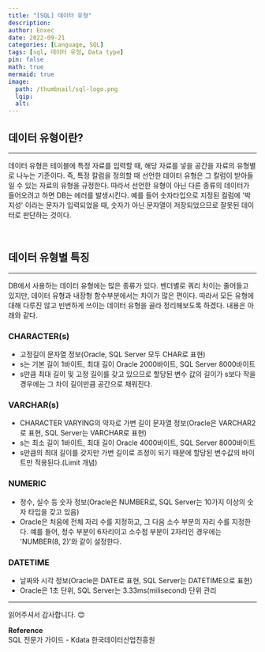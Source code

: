 ```yaml
---
title: "[SQL] 데이터 유형"
description: 
author: Enxec
date: 2022-09-21
categories: [Language, SQL]
tags: [sql, 데이터 유형, Data type]
pin: false
math: true
mermaid: true
image:
  path: /thumbnail/sql-logo.png
  lqip: 
  alt: 
---
```


## 데이터 유형이란?
---
데이터 유형은 테이블에 특정 자료를 입력할 때, 해당 자료를 넣을 공간을 자료의 유형별로 나누는 기준이다. 즉, 특정 칼럼을 정의할 때 선언한 데이터 유형은 그 칼럼이 받아들일 수 있는 자료의 유형을 규정한다. 따라서 선언한 유형이 아닌 다른 종류의 데이터가 들어오려고 하면 DB는 에러를 발생시킨다. 예를 들어 숫자타입으로 지정된 컬럼에 '박지성' 이라는 문자가 입력되었을 때, 숫자가 아닌 문자열이 저장되었으므로 잘못된 데이터로 판단하는 것이다.

<br>

## 데이터 유형별 특징
---
DB에서 사용하는 데이터 유형에는 많은 종류가 있다. 벤더별로 쿼리 차이는 줄어들고 있지만, 데이터 유형과 내장형 함수부분에서는 차이가 많은 편이다. 따라서 모든 유형에 대해 다루진 않고 빈번하게 쓰이는 데이터 유형을 골라 정리해보도록 하겠다. 내용은 아래와 같다.

### CHARACTER(s)
- 고정길이 문자열 정보(Oracle, SQL Server 모두 CHAR로 표현)
- s는 기본 길이 1바이트, 최대 길이 Oracle 2000바이트, SQL Server 8000바이트
- s만큼 최대 길이 및 고정 길이를 갖고 있으므로 할당된 변수 값의 길이가 s보다 작을 경우에는 그 차이 길이만큼 공간으로 채워진다.

### VARCHAR(s)
- CHARACTER VARYING의 약자로 가변 길이 문자열 정보(Oracle은 VARCHAR2로 표현, SQL Server는 VARCHAR로 표현)
- s는 최소 길이 1바이트, 최대 길이 Oracle 4000바이트, SQL Server 8000바이트
- s만큼의 최대 길이를 갖지만 가변 길이로 조정이 되기 때문에 할당된 변수값의 바이트만 적용된다.(Limit 개념)

### NUMERIC
- 정수, 실수 등 숫자 정보(Oracle은 NUMBER로, SQL Server는 10가지 이상의 숫자 타입을 갖고 있음)
- Oracle은 처음에 전체 자리 수를 지정하고, 그 다음 소수 부분의 자리 수를 지정한다. 예를 들어, 정수 부분이 6자리이고 소수점 부분이 2자리인 경우에는 'NUMBER(8, 2)'와 같이 설정한다.

### DATETIME
- 날짜와 시각 정보(Oracle은 DATE로 표현, SQL Server는 DATETIME으로 표현)
- Oracle은 1초 단위, SQL Server는 3.33ms(milisecond) 단위 관리

---

읽어주셔서 감사합니다. 😊 

__Reference__  
SQL 전문가 가이드 - Kdata 한국데이터산업진흥원